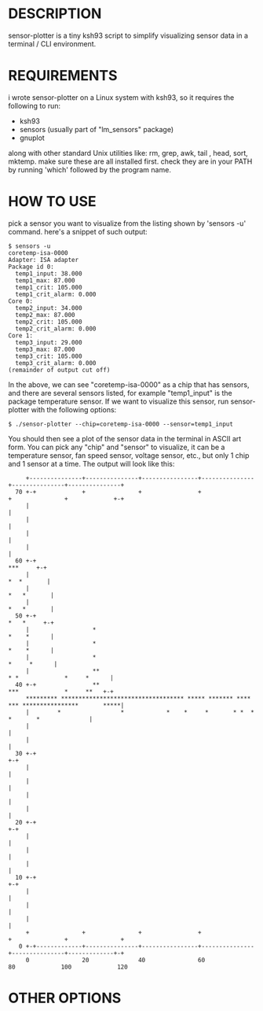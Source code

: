 # DESCRIPTION
sensor-plotter is a tiny ksh93 script to simplify visualizing sensor data in a terminal / CLI environment.

# REQUIREMENTS
i wrote sensor-plotter on a Linux system with ksh93, so it requires the following to run:

- ksh93
- sensors (usually part of "lm_sensors" package)
- gnuplot

along with other standard Unix utilities like: rm, grep, awk, tail , head, sort, mktemp. make sure these are all installed first. check they are in your PATH by running 'which' followed by the program name.

# HOW TO USE
pick a sensor you want to visualize from the listing shown by 'sensors -u' command. here's a snippet of such output:
```
$ sensors -u
coretemp-isa-0000
Adapter: ISA adapter
Package id 0:
  temp1_input: 38.000
  temp1_max: 87.000
  temp1_crit: 105.000
  temp1_crit_alarm: 0.000
Core 0:
  temp2_input: 34.000
  temp2_max: 87.000
  temp2_crit: 105.000
  temp2_crit_alarm: 0.000
Core 1:
  temp3_input: 29.000
  temp3_max: 87.000
  temp3_crit: 105.000
  temp3_crit_alarm: 0.000
(remainder of output cut off)
```

In the above, we can see "coretemp-isa-0000" as a chip that has sensors, and there are several sensors listed, for example "temp1_input" is the package temperature sensor. If we want to visualize this sensor, run sensor-plotter with the following options:
```
$ ./sensor-plotter --chip=coretemp-isa-0000 --sensor=temp1_input
```
You should then see a plot of the sensor data in the terminal in ASCII art form. You can pick any "chip" and "sensor" to visualize, it can be a temperature sensor, fan speed sensor, voltage sensor, etc., but only 1 chip and 1 sensor at a time. The output will look like this:

```
     +---------------+---------------+----------------+---------------+---------------+---------------+   
  70 +-+             +               +                +               +               +             +-+   
     |                                                                                                |   
     |                                                                                                |   
     |                                                                                                |   
     |                                                                                                |   
  60 +-+                                                                                    ***     +-+   
     |                                                                                     *  *       |   
     |                                                                                    *   *       |   
     |                                                                                    *   *       |   
  50 +-+                                                                                  *   *     +-+   
     |                  *                                                                 *    *      |   
     |                  *                                                                 *    *      |   
     |                  *                                                                *     *      |   
     |                  **                                               * *             *     *      |   
  40 +-+                **                                               ***             *     **   +-+   
     ********* *********************************** ***** ******* **** *** ****************       *****|   
     |        *                 *            *    *     *       * *  *         *       *              |   
     |                                                                                                |   
     |                                                                                                |   
  30 +-+                                                                                            +-+   
     |                                                                                                |   
     |                                                                                                |   
     |                                                                                                |   
     |                                                                                                |   
  20 +-+                                                                                            +-+   
     |                                                                                                |   
     |                                                                                                |   
     |                                                                                                |   
  10 +-+                                                                                            +-+   
     |                                                                                                |   
     |                                                                                                |   
     |                                                                                                |   
     +               +               +                +               +               +               +   
   0 +-+-------------+---------------+----------------+---------------+---------------+-------------+-+   
     0               20              40               60              80             100             120  
```

# OTHER OPTIONS
